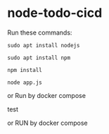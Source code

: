# node-todo-cicd

Run these commands:


`sudo apt install nodejs`


`sudo apt install npm`


`npm install`

`node app.js`

or Run by docker compose

test

or RUN by docker compose
